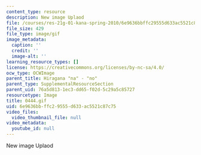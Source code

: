 ```yaml
---
content_type: resource
description: New image Uplaod
file: /courses/res-21g-01-kana-spring-2010/6e9636bbffc29555d633ac5521c87c75_0444.gif
file_size: 429
file_type: image/gif
image_metadata:
  caption: ''
  credit: ''
  image-alt: ''
learning_resource_types: []
license: https://creativecommons.org/licenses/by-nc-sa/4.0/
ocw_type: OCWImage
parent_title: Hiragana "na" - "no"
parent_type: SupplementalResourceSection
parent_uid: 76a5d813-1ec3-dd65-f02d-5c29a5c85727
resourcetype: Image
title: 0444.gif
uid: 6e9636bb-ffc2-9555-d633-ac5521c87c75
video_files:
  video_thumbnail_file: null
video_metadata:
  youtube_id: null
---
```

New image Uplaod